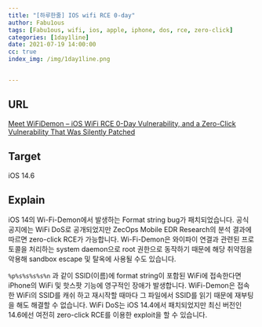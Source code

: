```yaml
---
title: "[하루한줄] IOS wifi RCE 0-day"
author: Fabu1ous
tags: [Fabu1ous, wifi, ios, apple, iphone, dos, rce, zero-click]
categories: [1day1line]
date: 2021-07-19 14:00:00
cc: true
index_img: /img/1day1line.png


---
```




## URL

[Meet WiFiDemon – iOS WiFi RCE 0-Day Vulnerability, and a Zero-Click Vulnerability That Was Silently Patched](https://blog.zecops.com/research/meet-wifidemon-ios-wifi-rce-0-day-vulnerability-and-a-zero-click-vulnerability-that-was-silently-patched/)



## **Target**

iOS 14.6



## **Explain**

iOS 14의 Wi-Fi-Demon에서 발생하는 Format string bug가 패치되었습니다. 공식 공지에는 WiFi DoS로 공개되었지만 ZecOps Mobile EDR Research의 분석 결과에 따르면 zero-click RCE가 가능합니다. Wi-Fi-Demon은 와이파이 연결과 관련된 프로토콜을 처리하는 system daemon으로 root 권한으로 동작하기 때문에 해당 취약점을 악용해 sandbox escape 및 탈옥에 사용될 수도 있습니다.

`%p%s%s%s%s%n` 과 같이 SSID(이름)에 format string이 포함된 WiFi에 접속한다면 iPhone의 WiFi 및 핫스팟 기능에 영구적인 장애가 발생합니다. WiFi-Demon은 접속한 WiFi의 SSID를 캐쉬 하고 재시작할 때마다 그 파일에서 SSID를 읽기 때문에 재부팅을 해도 해결할 수 없습니다. WiFi DoS는 iOS 14.4에서 패치되었지만 최신 버전인 14.6에선 여전히 zero-click RCE를 이용한 exploit을 할 수 있습니다.

 